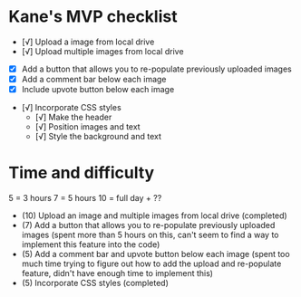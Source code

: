 # Kane's MVP checklist

- [√]  Upload a image from local drive
- [√]  Upload multiple images from local drive
- [X]  Add a button that allows you to re-populate previously uploaded images
- [X]  Add a comment bar below each image
- [X]  Include upvote button below each image
- [√]  Incorporate CSS styles
  - [√]  Make the header
  - [√]  Position images and text
  - [√]  Style the background and text
 
# Time and difficulty 

  5 = 3 hours
  7 = 5 hours
  10 = full day + ??

* (10) Upload an image and multiple images from local drive (completed)
* (7) Add a button that allows you to re-populate previously uploaded images (spent more than 5 hours on this, can't seem to find a way to implement this feature into the code)
* (5) Add a comment bar and upvote button below each image (spent too much time trying to figure out how to add the upload and re-populate feature, didn't have enough time to implement this)
* (5) Incorporate CSS styles (completed)


<!-- # MVP
- [√] store items
 - [√] create new item
 - [√] select item
 - [√] edit/update item
 - [√] delete item


 # Detail Todo
 - [ ] Front End
   - [√] display items
   - [√] enter new item
   - [√] select item for edit
   - [√] select item for delete
   - [√] a form!

   - [ ] UI/UX
     - [ ] Confirmation of delete/update
     - [ ] Sortable list
     - [ ] Navigation/Pagination
     - [ ] Mouse over Preview
     - [ ] Searching/Filtering
     - [ ] Animations/Transitions

  - [ ] Library Considerations
    - [ ] underscore
    - [√] jquery
    - [ ] moment.js
    - [ ] c3.js (charts.js)

 ## Next Steps

  - [ ] factor out common functionality
  - [ ] testing

  ## Feature list
  * denotes on my to do for the project
  2.5 days = 20 hours

  ### difficulty scale 1-10. 1 meaning it's already finished 10 meaning what?!?!

  5 = 3 hours
  7 = 5 hours
  10 = full day + ??

  *(5) add due date
  *(7) time stamps (moment.js)
  (5) format the display of the items in a list (need to add more detail)
  (??) fix the layout
  (7) color coded priority
  highlight certain items
  mouse over to see details
  ability to select and delete multiple items (checkbox?)
  add status/priorty and allow for sorting based on status/priority
  Item categories
  ability to add/leave comments on item
  upload files/images
  share item
  drag and drop to arrange
  search/filter on keyup/keydown
  reminders? (push operation?)
  secret corgi
  delete item confirmation
  fillet edges of boxes
  font changes/choices? (google fonts)
  Panic Button
  Highlight based on status/priority/due date
  options page (ability to set/toggle options)
  show deleted items and allow for undelete
  pagination (if more than 10 show a next button)
  category pages (not really pages, just a show/hide trick)
  strike-through completed/deleted items (styling)
  add more items button, that shows another input section allowing for multiple items to be added at once
  Fun stuff
  auto-complete when searching/filtering -->







